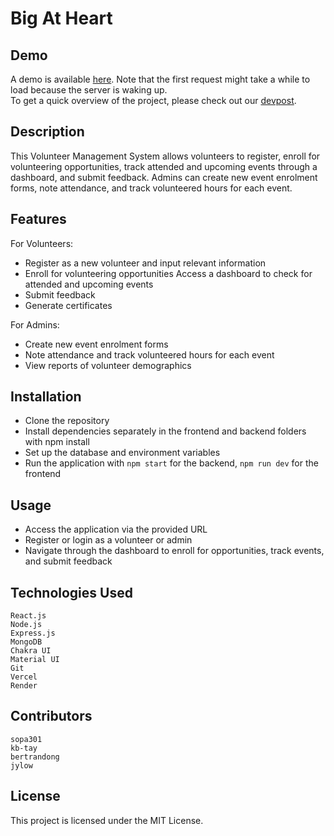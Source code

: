 # Big At Heart

## Demo

A demo is available [here](https://h4g.vercel.app/). Note that the first request might take a while to load because the server is waking up.
<br/>
To get a quick overview of the project, please check out our [devpost](https://devpost.com/software/big-at-heart-mcdr73?ref_content=my-projects-tab&ref_feature=my_projects).

## Description

This Volunteer Management System allows volunteers to register, enroll for volunteering opportunities, track attended and upcoming events through a dashboard, and submit feedback. Admins can create new event enrolment forms, note attendance, and track volunteered hours for each event.

## Features

For Volunteers:

- Register as a new volunteer and input relevant information
- Enroll for volunteering opportunities
  Access a dashboard to check for attended and upcoming events
- Submit feedback
- Generate certificates

For Admins:

- Create new event enrolment forms
- Note attendance and track volunteered hours for each event
- View reports of volunteer demographics

## Installation

- Clone the repository
- Install dependencies separately in the frontend and backend folders with npm install
- Set up the database and environment variables
- Run the application with `npm start` for the backend, `npm run dev` for the frontend

## Usage

- Access the application via the provided URL
- Register or login as a volunteer or admin
- Navigate through the dashboard to enroll for opportunities, track events, and submit feedback

## Technologies Used

    React.js
    Node.js
    Express.js
    MongoDB
    Chakra UI
    Material UI
    Git
    Vercel
    Render

## Contributors

    sopa301
    kb-tay
    bertrandong
    jylow

## License

This project is licensed under the MIT License.
